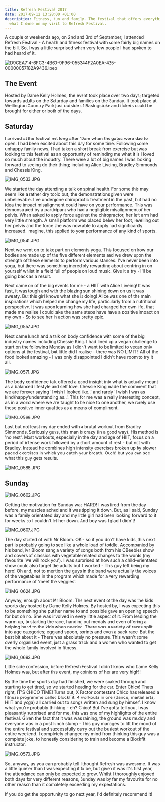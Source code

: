 ```yaml
---
title: Refresh Festival 2017
date: 2017-09-12 13:28:00 +01:00
description: Fitness, fun and family. The festival that offers everything. Find out
  what I done on my visit to Refresh Festival.
---
```


A couple of weekends ago, on 2nd and 3rd of September, I attended Refresh Festival - A health and fitness festival with some fairly big names on the bill. So, I was a little surprised when very few people I had spoken to had heard of it.

![D9CEA714-6FC3-4B60-9F96-055344F2A0EA-425-00000057182A9436.jpeg](/uploads/D9CEA714-6FC3-4B60-9F96-055344F2A0EA-425-00000057182A9436.jpeg)

## The Event
Hosted by Dame Kelly Holmes, the event took place over two days; targeted towards adults on the Saturday and families on the Sunday. It took place at Wellington Country Park just outside of Basingstoke and tickets could be brought for either or both of the days.

## Saturday
I arrived at the festival not long after 10am when the gates were due to open. I had been excited about this day for some time. Following some unhappy family news, I had taken a short break from exercise but was looking to this festival as an opportunity of reminding me what it is I loved so much about the industry. There were a lot of big names I was looking forward to seeing do their thing; including Alice Liveing, Bradley Simmonds and Chessie King.

![IMG_0533.JPG](/uploads/IMG_0533.JPG)

We started the day attending a talk on spinal health. For some this may seem like a rather dry topic but, the demonstrations given were unbelievable. I've undergone chiropractic treatment in the past, but had no idea the impact misalignment could have on your performance. This was demonstrated by a participant who had a negligible misalignment of her pelvis. When asked to apply force against the chiropractor, her left arm had very little strength. A small platform was placed below her foot, levelling out her pelvis and the force she was now able to apply had significantly increased. Imagine, this applied to your performance of any kind of sports.

![IMG_0541.JPG](/uploads/IMG_0541.JPG)

Next we went on to take part on elements yoga. This focused on how our bodies are made up of the five different elements and we drew upon the strength of these elements to perform various stances. I've never been into yoga, but there was something incredibly rewarding about centring in on yourself whilst in a field full of people on loud music. Give it a try - I'll be going back as a result.

Next came on of the big events for me - a HIIT with Alice Liveing! It was fast, it was tough and with the blazing sun shining down on us it was sweaty. But this girl knows what she is doing! Alice was one of the main inspirations which helped me change my life, particularly from a nutritional perspective. It was upon learning how she had changed her own life, that made me realise I could take the same steps have have a positive impact on my own - So to see her in action was pretty epic.

![IMG_0557.JPG](/uploads/IMG_0557.JPG)

Next came lunch and a talk on body confidence with some of the big industry names including Chessie King. I had lined up a vegan challenge to start on the following Monday as I didn't want to be limited to vegan only options at the festival, but little did I realise - there was NO LIMIT!! All of the food looked amazing - I was only disappointed I didn't have room to try it all. 

![IMG_0571.JPG](/uploads/IMG_0571.JPG)

The body confidence talk offered a good insight into what is actually meant as a balanced lifestyle and self love. Chessie King made the comment that we are forever saying 'I wish I looked like..' and rarely 'I wish I was as kind/happy/understanding as..'. This for me was a really interesting concept, as in a world where we are taught to be nice to one another, we rarely use these positive inner qualities as a means of compliment.

![IMG_0569.JPG](/uploads/IMG_0569.JPG)

Last but not least my day ended with a brutal workout from Bradley Simmonds. Seriously guys, this man is crazy (in a good way). His method is 'no rest'. Most workouts, especially in the day and age of HIIT, focus on a period of intense work followed by a short amount of rest - but not with Bradley. Instead he combines high intensity exercises broken up by slower paced exercises in which you catch your breath. Ouch! but you can see what this guy gets results.

![IMG_0588.JPG](/uploads/IMG_0588.JPG)

## Sunday

![IMG_0602.JPG](/uploads/IMG_0602.JPG)

Getting the motivation for Sunday was HARD! I was tired from the day before, my muscles ached and it was tipping it down. But, as I said, Sunday was a family orientated day and my little girl had been looking forward to it for weeks so I couldn't let her down. And boy was I glad I didn't!

![IMG_0607.JPG](/uploads/IMG_0607.JPG)

The day started of with Mr Bloom. OK - so if you don't have kids, this next part is probably going to see like a whole load of toddle. Accompanied by his band, Mr Bloom sang a variety of songs both from his CBeebies show and covers of classics with vegetable related changes to the words (my favourite 'we will rock you'). I was surprised at how such a child-orientated show could also target the adults but it worked - This guy left being my hero! Oh and, not to mention the guys in the band were actually the voices of the vegetables in the program which made for a very rewarding performance of 'meet the veggies'.

![IMG_0624.JPG](/uploads/IMG_0624.JPG)

Anyway, enough about Mr Bloom. The next event of the day was the kids sports day hosted by Dame Kelly Holmes. By hosted by, I was expecting this to be something she put her name to and possible gave an opening speech for but oh no. She was involved in every little aspect of it. From leading the warm up, to starting the race, handing out medals and even offering a helping hand to the kids when needed. There was a variety of races split into age categories; egg and spoon, sprints and even a sack race. But the best bit about it - There was absolutely no pressure. This wasn't some overly organised event, just a grass track and a women who wanted to get the whole family involved in fitness.

![IMG_0693.JPG](/uploads/IMG_0693.JPG)

Little side confession, before Refresh Festival I didn't know who Dame Kelly Holmes was, but after this event, my opinions of her are very high!!

By the time the sports day had finished, we were soaked through and starting to get tired, so we started heading for the car. Enter Chico! Thats right, IT'S CHICO TIME! Turns out, X Factor contestant Chico has released a fitness programme called BlockFit. 4 workouts in one (dance, martial arts, HIIT and yoga) all carried out to songs written and sung by himself. I know what you're probably thinking - eh? Chico! But I've gotta tell you, I was pleasantly surprised and for me, this was one of my highlights of the entire festival. Given the fact that it was was raining, the ground was muddy and everyone was in a post lunch slump - This guy manages to lift the mood of the entire festival and successfully carry out the busiest workout of the entire weekend. I completely changed my mind from thinking this guy was a complete joke, to honestly considering to train and become a Blockfit instructor.

![IMG_0570.JPG](/uploads/IMG_0570.JPG)

So, anyway, as you can probably tell I thought Refresh was awesome. It was a little quieter than I was expecting it to be, but given it was it's first year, the attendance can only be expected to grow. Whilst I thoroughly enjoyed both days for very different reasons, Sunday was by far my favourite for no other reason than it completely exceeding my expectations. 

If you do get the opportunity to go next year, I'd definitely recommend it!
